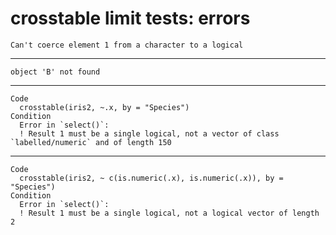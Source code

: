 # crosstable limit tests: errors

    Can't coerce element 1 from a character to a logical

---

    object 'B' not found

---

    Code
      crosstable(iris2, ~.x, by = "Species")
    Condition
      Error in `select()`:
      ! Result 1 must be a single logical, not a vector of class `labelled/numeric` and of length 150

---

    Code
      crosstable(iris2, ~ c(is.numeric(.x), is.numeric(.x)), by = "Species")
    Condition
      Error in `select()`:
      ! Result 1 must be a single logical, not a logical vector of length 2

